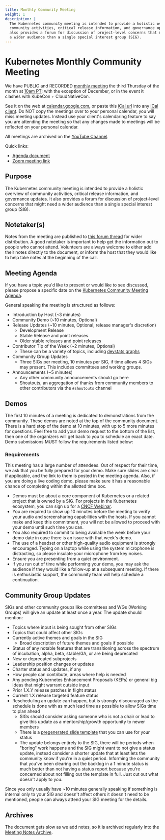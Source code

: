 ```yaml
---
title: Monthly Community Meeting
weight: 1
description: |
  The Kubernetes community meeting is intended to provide a holistic overview of
  community activities, critical release information, and governance updates. It
  also provides a forum for discussion of project-level concerns that might need
  a wider audience than a single special interest group (SIG).
---
```


# Kubernetes Monthly Community Meeting

We have PUBLIC and RECORDED [monthly meeting][community-meeting] the third
Thursday of the month at [10am PT]; with the exception of December, or in the
event it clashes with KubeCon + CloudNativeCon.
 
See it on the web at [calendar.google.com], or paste this [iCal url] into any
[iCal client]. Do NOT copy the meetings over to your personal calendar, you will
miss meeting updates. Instead use your client's calendaring feature to say you
are attending the meeting so that any changes made to meetings will be reflected
on your personal calendar. 

All meetings are archived on the [YouTube Channel].

Quick links:

- [Agenda document][agenda]
- [Zoom meeting link][community-meeting]


## Purpose

The Kubernetes community meeting is intended to provide a holistic overview of
community activities, critical release information, and governance updates. It
also provides a forum for discussion of project-level concerns that might need a
wider audience than a single special interest group (SIG).


## Notetaker(s)

Notes from the meeting are published to [this forum thread] for wider distribution.
A good notetaker is important to help get the information out to people who
cannot attend. Volunteers are always welcome to either add their notes directly
to the document, or inform the host that they would like to help take notes at
the beginning of the call.


## Meeting Agenda

If you have a topic you'd like to present or would like to see discussed,
please propose a specific date on the [Kubernetes Community Meeting Agenda][agenda].

General speaking the meeting is structured as follows:

- Introduction by Host (~3 minutes)
- Community Demo (~10 minutes, Optional)
- Release Updates (~10 minutes, Optional, release manager's discretion)
  - Development Release
  - Stable Release and point releases
  - Older stable releases and point releases
- Contributor Tip of the Week (~2 minutes, Optional)
  - These can be a variety of topics, including [devstats graphs]
- Community Group Updates
  - Three SIGs per meeting, 10 minutes per SIG, if time allows 4 SIGs may present. This includes committees and working groups. 
- Announcements (~5 minutes)
  - Any other community announcements should go here
  - Shoutouts, an aggregation of thanks from community members to other
    contributors via the `#shoutouts` channel 


## Demos

The first 10 minutes of a meeting is dedicated to demonstrations from the
community. These demos are noted at the top of the community document. There is
a hard stop of the demo at 10 minutes, with up to 5 more minutes for questions.
Feel free to add your demo request to the bottom of the list, then one of the
organizers will get back to you to schedule an exact date. Demo submissions MUST 
follow the requirements listed below: 


### Requirements

This meeting has a large number of attendees. Out of respect for their time, we
ask that you be fully prepared for your demo. Make sure slides are clear if
applicable, and the link to them is posted in the meeting agenda. Also, if you 
are doing a live coding demo, please make sure it has a reasonable chance of
completing within the allotted time box.

- Demos must be about a core component of Kubernetes or a related project that
  is owned by a SIG. For projects in the Kubernetes ecosystem, you can sign up
  for a [CNCF Webinar].
- You are required to show up 10 minutes before the meeting to verify your audio
  and screensharing capabilities with the hosts. If you cannot make and keep this
  commitment, you will not be allowed to proceed with your demo until such time
  you can.
- You also required to commit to being available the week before your demo date
  in case there is an issue with that week's demo.
- The use of a headset or other high-quality audio equipment is strongly
  encouraged. Typing on a laptop while using the system microphone is distracting,
  so please insulate your microphone from key noises.
- Ensure you are presenting from a quiet environment.
- If you run out of time while performing your demo, you may ask the audience
  if they would like a follow-up at a subsequent meeting. If there is
  enthusiastic support, the community team will help schedule a continuation.


## Community Group Updates

SIGs and other community groups like committees and WGs (Working Groups) will give an update at least once a year.
The update should mention:

- Topics where input is being sought from other SIGs
- Topics that could affect other SIGs
- Currently active themes and goals in the SIG
  - Broad description of future themes and goals if possible
- Status of any notable features that are transitioning across the spectrum of
  incubation, alpha, beta, stable/GA, or are being deprecated
- New or deprecated subprojects
- Leadership position changes or updates
- Charter status and updates, if any
- How people can contribute, areas where help is needed
- Any pending Kubernetes Enhancement Proposals (KEPs) or general big ideas that
  might warrant outside input
- Prior 1.X.Y release patches in flight status
- Current 1.X release targeted feature status
- Rescheduling an update can happen, but is strongly discouraged as the schedule
  is done with as much lead time as possible to allow SIGs time to plan ahead
  - SIGs should consider asking someone who is not a chair or lead to give this
    update as a mentorship/growth opportunity to newer members
  - There is a [pregenerated slide template] that you can use for your status
  - The update belongs entirely to the SIG, there will be periods when "boring"
    work happens and the SIG might want to not give a status update, instead
    consider a shorter update that at least lets the community know if you're in
    a quiet period. Informing the community that you've been clearing out the
    backlog in a 1 minute status is much better than not having a status report
    because you're concerned about not filling out the template in full. Just
    cut out what doesn't apply to you. 

Since you only usually have ~10 minutes generally speaking if something is
internal only to your SIG and doesn't affect others it doesn't need to be
mentioned, people can always attend your SIG meeting for the details.


## Archives

The document gets slow as we add notes, so it is archived regularly into the
[Meeting Notes Archive].


[community-meeting]: https://zoom.us/my/kubernetescommunity
[10am PT]: http://www.thetimezoneconverter.com/?t=10:00&tz=PT%20%28Pacific%20Time%29
[calendar.google.com]: https://calendar.google.com/calendar/embed?src=calendar%40kubernetes.io
[iCal url]: https://calendar.google.com/calendar/ical/calendar%40kubernetes.io/public/basic.ics
[iCal client]: https://en.wikipedia.org/wiki/ICalendar
[YouTube Channel]: https://www.youtube.com/playlist?list=PL69nYSiGNLP1pkHsbPjzAewvMgGUpkCnJ
[agenda]: http://bit.ly/k8scommunity
[this forum thread]: https://discuss.kubernetes.io/t/kubernetes-weekly-community-meeting-notes/35/53
[devstats graphs]: https://k8s.devstats.cncf.io/
[CNCF Webinar]: https://www.cncf.io/webinars/
[schedule]: https://docs.google.com/spreadsheets/d/1adztrJ05mQ_cjatYSnvyiy85KjuI6-GuXsRsP-T2R3k
[pregenerated slide template]: https://docs.google.com/presentation/d/1-nTvKCiqu9UvFYUeM6p6RIqHS5-H-u3_x-V4xj_eIWo/edit#slide=id.g401c104a3c_0_0
[Meeting Notes Archive]: https://git.kubernetes.io/community/communication/meeting-notes-archive